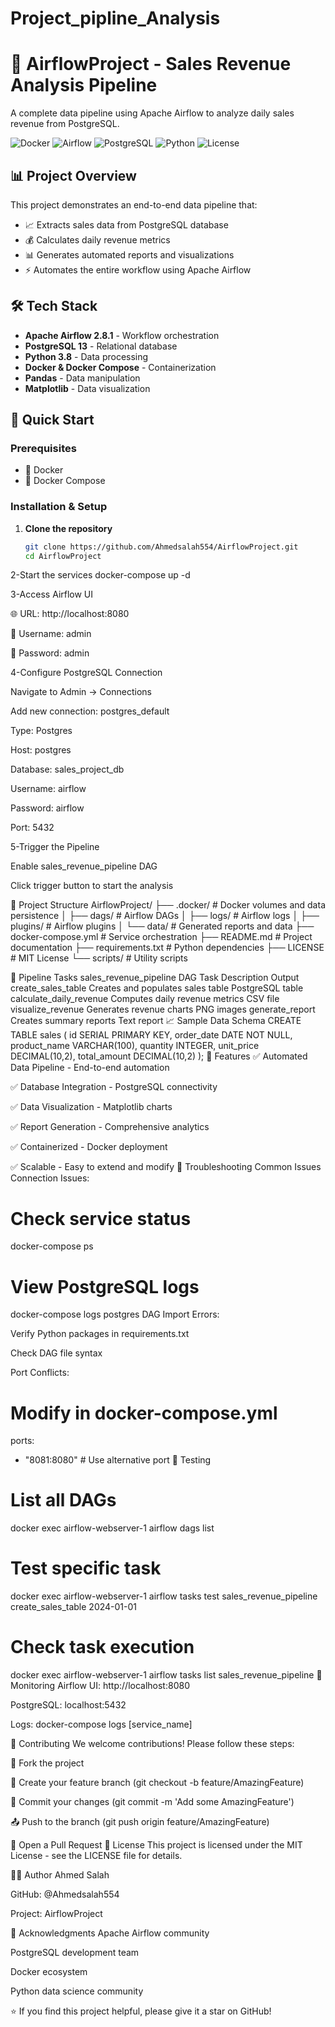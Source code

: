 # Project_pipline_Analysis
# 🚀 AirflowProject - Sales Revenue Analysis Pipeline

A complete data pipeline using Apache Airflow to analyze daily sales revenue from PostgreSQL.

![Docker](https://img.shields.io/badge/Docker-Enabled-2496ED?logo=docker)
![Airflow](https://img.shields.io/badge/Apache-Airflow-017CEE?logo=apacheairflow)
![PostgreSQL](https://img.shields.io/badge/PostgreSQL-13-336791?logo=postgresql)
![Python](https://img.shields.io/badge/Python-3.8-3776AB?logo=python)
![License](https://img.shields.io/badge/License-MIT-green)

## 📊 Project Overview

This project demonstrates an end-to-end data pipeline that:
- 📈 Extracts sales data from PostgreSQL database
- 💰 Calculates daily revenue metrics
- 📊 Generates automated reports and visualizations
- ⚡ Automates the entire workflow using Apache Airflow


## 🛠️ Tech Stack

- **Apache Airflow 2.8.1** - Workflow orchestration
- **PostgreSQL 13** - Relational database
- **Python 3.8** - Data processing
- **Docker & Docker Compose** - Containerization
- **Pandas** - Data manipulation
- **Matplotlib** - Data visualization

## 🚀 Quick Start

### Prerequisites
- 🐳 Docker
- 🐳 Docker Compose

### Installation & Setup

1. **Clone the repository**
   ```bash
   git clone https://github.com/Ahmedsalah554/AirflowProject.git
   cd AirflowProject
2-Start the services
 docker-compose up -d

 3-Access Airflow UI

 🌐 URL: http://localhost:8080

 👤 Username: admin

 🔑 Password: admin

4-Configure PostgreSQL Connection

 Navigate to Admin → Connections 

 Add new connection: postgres_default

 Type: Postgres

 Host: postgres

 Database: sales_project_db

 Username: airflow

 Password: airflow

 Port: 5432

5-Trigger the Pipeline

 Enable sales_revenue_pipeline DAG

 Click trigger button to start the analysis

📁 Project Structure
AirflowProject/
├── .docker/           # Docker volumes and data persistence
│   ├── dags/          # Airflow DAGs
│   ├── logs/          # Airflow logs
│   ├── plugins/       # Airflow plugins
│   └── data/          # Generated reports and data
├── docker-compose.yml # Service orchestration
├── README.md          # Project documentation
├── requirements.txt   # Python dependencies
├── LICENSE           # MIT License
└── scripts/          # Utility scripts

🔧 Pipeline Tasks
sales_revenue_pipeline DAG
Task	Description	Output
create_sales_table	Creates and populates sales table	PostgreSQL table
calculate_daily_revenue	Computes daily revenue metrics	CSV file
visualize_revenue	Generates revenue charts	PNG images
generate_report	Creates summary reports	Text report
📈 Sample Data Schema
CREATE TABLE sales (
    id SERIAL PRIMARY KEY,
    order_date DATE NOT NULL,
    product_name VARCHAR(100),
    quantity INTEGER,
    unit_price DECIMAL(10,2),
    total_amount DECIMAL(10,2)
);
🎯 Features
✅ Automated Data Pipeline - End-to-end automation

✅ Database Integration - PostgreSQL connectivity

✅ Data Visualization - Matplotlib charts

✅ Report Generation - Comprehensive analytics

✅ Containerized - Docker deployment

✅ Scalable - Easy to extend and modify
🐛 Troubleshooting
Common Issues
Connection Issues:
# Check service status
docker-compose ps

# View PostgreSQL logs
docker-compose logs postgres
DAG Import Errors:

Verify Python packages in requirements.txt

Check DAG file syntax

Port Conflicts:
# Modify in docker-compose.yml
ports:
  - "8081:8080"  # Use alternative port
  🧪 Testing
  # List all DAGs
docker exec airflow-webserver-1 airflow dags list

# Test specific task
docker exec airflow-webserver-1 airflow tasks test sales_revenue_pipeline create_sales_table 2024-01-01

# Check task execution
docker exec airflow-webserver-1 airflow tasks list sales_revenue_pipeline
🔄 Monitoring
Airflow UI: http://localhost:8080

PostgreSQL: localhost:5432

Logs: docker-compose logs [service_name]

🤝 Contributing
We welcome contributions! Please follow these steps:

🍴 Fork the project

🌿 Create your feature branch (git checkout -b feature/AmazingFeature)

💾 Commit your changes (git commit -m 'Add some AmazingFeature')

📤 Push to the branch (git push origin feature/AmazingFeature)

🔔 Open a Pull Request
📄 License
This project is licensed under the MIT License - see the LICENSE file for details.

👨‍💻 Author
Ahmed Salah

GitHub: @Ahmedsalah554

Project: AirflowProject

🙏 Acknowledgments
Apache Airflow community

PostgreSQL development team

Docker ecosystem

Python data science community

⭐ If you find this project helpful, please give it a star on GitHub!
